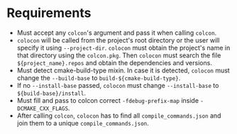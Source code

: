 # Requirements

* Must accept any `colcon`'s argument and pass it when calling `colcon`.
* `colocon` will be called from the project's root directory or the user will specify it using `--project-dir`.
`colocon` must obtain the project's name in that directory using the `colcon.pkg`.
Then `colocon` must search the file `${project_name}.repos` and obtain the dependencies and versions.
* Must detect cmake-build-type mixin. In case it is detected, `colocon` must change the `--build-base` to
`build-${cmake-build-type}`.
* If no `--install-base` passed, `colocon` must change `--install-base` to `${build-base}/install`.
* Must fill and pass to colcon correct `-fdebug-prefix-map` inside `-DCMAKE_CXX_FLAGS`.
* After calling `colcon`, `colocon` has to find all `compile_commands.json` and join them to a unique
`compile_commands.json`.

